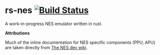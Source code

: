# rs-nes [![Build Status](https://travis-ci.org/bgourlie/rs-nes.svg?branch=master)](https://travis-ci.org/bgourlie/rs-nes)
A work-in-progress NES emulator written in rust.

**Attributions**

Much of the inline documentation for NES specific components (PPU, APU) are taken directly from [The NES dev wiki](https://wiki.nesdev.com/).

